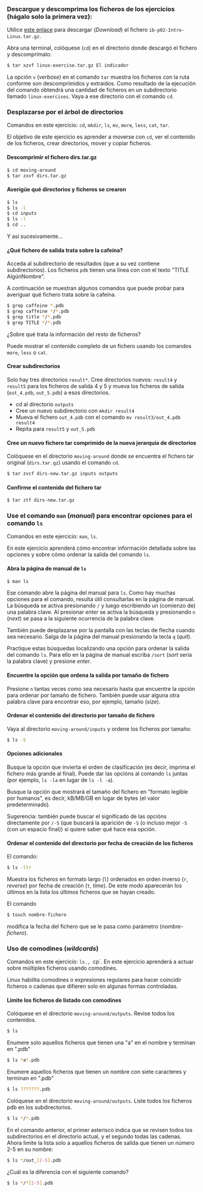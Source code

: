 ### Descargue y descomprima los ficheros de los ejercicios (hágalo solo la primera vez):
Utilice 
[este enlace](https://github.com/IB-2022-2023/P02-Intro-Linux/blob/main/ib-p02-Intro-Linux.tar.gz)
para descargar (*Download*) el fichero `ib-p02-Intro-Linux.tar.gz`.


Abra una terminal, colóquese (`cd`) en el directorio donde descargó el fichero y descomprímalo:

``` .bash
$ tar xzvf linux-exercise.tar.gz El indicador
``` 
La opción `v` (*verbose*) en el comando `tar` muestra los ficheros con la ruta conforme son descomprimidos y
extraídos. 
Como resultado de la ejecución del comando obtendrá una cantidad de ficheros en un subdirectorio llamado `linux-exercises`. 
Vaya a ese directorio con el comando `cd`.

### Desplazarse por el árbol de directorios 
Comandos en este ejercicio: `cd`, `mkdir`, `ls`, `mv`, `more`, `less`, `cat`, `tar`.

El objetivo de este ejercicio es aprender a moverse con `cd`, ver el contenido de los ficheros,
crear directorios, mover y copiar ficheros.

#### Descomprimir el fichero dirs.tar.gz
``` .bash
$ cd moving-around
$ tar zxvf dirs.tar.gz
``` 

#### Averigüe qué directorios y ficheros se crearon
``` .bash
$ ls
$ ls -l
$ cd inputs
$ ls -l
$ cd ..
``` 
Y así sucesivamente...

#### ¿Qué fichero de salida trata sobre la cafeína?
Acceda al subdirectorio de resultados (que a su vez contiene subdirectorios). 
Los ficheros `pdb` tienen una línea con con el texto "TITLE AlgúnNombre". 

A continuación se muestran algunos comandos que puede probar para averiguar qué fichero trata sobre la cafeína. 

``` .bash
$ grep caffeine *.pdb
$ grep caffeine */*.pdb
$ grep title */*.pdb
$ grep TITLE */*.pdb
``` 
¿Sobre qué trata la información del resto de ficheros?

Puede mostrar el contenido completo de un fichero usando los comandos `more`, `less` o `cat`.

#### Crear subdirectorios
Solo hay tres directorios `result*`. 
Cree directorios nuevos: `result4` y `result5` para los ficheros de salida 4 y 5 y mueva los ficheros de salida (`out_4.pdb`, `out_5.pdb`) a esos directorios.
* cd al directorio `outputs`
* Cree un nuevo subdirectorio con `mkdir result4`
* Mueva el fichero `out_4.pdb` con el comando `mv result3/out_4.pdb result4`
* Repita para `result5` y `out_5.pdb`

#### Cree un nuevo fichero tar comprimido de la nueva jerarquía de directorios
Colóquese en el directorio `moving-around` donde se encuentra el fichero tar original (`dirs.tar.gz`) usando
el comando `cd`.

``` .bash
$ tar zvcf dirs-new.tar.gz inputs outputs
```

#### Confirme el contenido del fichero tar
``` .bash
$ tar ztf dirs-new.tar.gz
``` 

### Use el comando `man` (*manual*) para encontrar opciones para el comando `ls`
Comandos en este ejercicio: `man`, `ls`.

En este ejercicio aprenderá cómo encontrar información detallada sobre las opciones y sobre cómo ordenar la salida del comando `ls`.


#### Abra la página de manual de `ls`
``` .bash
$ man ls
``` 

Ese comando abre la página del manual para `ls`. 
Como hay muchas opciones para el comando, resulta útil consultarlas en la página de manual.
La búsqueda se activa presionando `/` y luego escribiendo un (comienzo de) una palabra clave. 
Al presionar *enter* se activa la búsqueda y presionando `n` (*next*) se pasa a la siguiente ocurrencia de la
palabra clave.

También puede desplazarse por la pantalla con las teclas de flecha cuando sea necesario. 
Salga de la página del manual presionando la tecla `q` (*quit*).

Practique estas búsquedas localizando una opción para ordenar la salida del comando `ls`.
Para ello en la página de manual escriba `/sort` (*sort* sería la palabra clave) y presione *enter*.


#### Encuentre la opción que ordena la salida por tamaño de fichero
Presione `n` tantas veces como sea necesario hasta que encuentre la opción para ordenar por tamaño de fichero. 
También puede usar alguna otra palabra clave para encontrar eso, por ejemplo, tamaño (*size*).

#### Ordenar el contenido del directorio por tamaño de fichero
Vaya al directorio `moving-around/inputs` y ordene los ficheros por tamaño:

``` .bash
$ ls -S
``` 

#### Opciones adicionales
Busque la opción que invierta el orden de clasificación (es decir, imprima el fichero más grande al final). 
Puede dar las opcións al comando `ls` juntas (por ejemplo, `ls -la` en lugar de `ls -l -a`).

Busque la opción que mostrará el tamaño del fichero en "formato legible por humanos", es decir, kB/MB/GB en lugar de bytes (el valor predeterminado).

Sugerencia: también puede buscar el significado de las opcións directamente por `/-S` (que buscará la aparición de `-S` (o incluso mejor `-S ` (con un espacio final)) si quiere saber qué hace esa opción.


#### Ordenar el contenido del directorio por fecha de creación de los ficheros
El comando:
``` .bash
$ ls -ltr
``` 
Muestra los ficheros en formato largo (`l`) ordenados en orden inverso (`r`, *reverse*) por fecha de creación (`t`, *time*).
De este modo aparecerán los últimos en la lista los últimos ficheros que se hayan creado.

El comando 
``` .bash
$ touch nombre-fichero
``` 
modifica la fecha del fichero que se le pasa como parámetro (*nombre-fichero*).

### Uso de comodines (*wildcards*)
Comandos en este ejercicio: `ls., `cp`.
En este ejercicio aprenderá a actuar sobre múltiples ficheros usando comodines.

Linux habilita comodines o expresiones regulares para hacer coincidir ficheros o cadenas que difieren solo en algunas formas controladas.

#### Limite los ficheros de listado con comodines
Colóquese en el directorio `moving-around/outputs`.
Revise todos los contenidos.

``` .bash
$ ls
```

Enumere solo aquellos ficheros que tienen una "a" en el nombre y terminan en ".pdb"

``` .bash
$ ls *a*.pdb
```

Enumere aquellos ficheros que tienen un nombre con siete caracteres y terminan en ".pdb"

``` .bash
$ ls ???????.pdb
```
Colóquese en el directorio `moving-around/outputs`.
Liste todos los ficheros pdb en los subdirectorios.

``` .bash
$ ls */*.pdb
```

En el comando anterior, el primer asterisco indica que se revisen todos los subdirectorios en el directorio actual, y el segundo todas las cadenas. 
Ahora limite la lista solo a aquellos ficheros de salida que tienen un número 2-5 en su nombre:

``` .bash
$ ls */out_[2-5].pdb
```
¿Cuál es la diferencia con el siguiente comando?

``` .bash
$ ls */*[2-5].pdb
```

